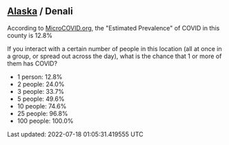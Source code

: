 
## [Alaska](/united-states/alaska) / Denali

According to [MicroCOVID.org](http://microcovid.org),
the "Estimated Prevalence" of COVID in this county is 12.8%

If you interact with a certain number of people in this location
(all at once in a group, or spread out across the day), what is the chance that
1 or more of them has COVID?

- 1 person: 12.8%
- 2 people: 24.0%
- 3 people: 33.7%
- 5 people: 49.6%
- 10 people: 74.6%
- 25 people: 96.8%
- 100 people: 100.0%

Last updated: 2022-07-18 01:05:31.419555 UTC
